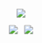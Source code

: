 
<p align="center">
  
<img align="center" src="http://github-profile-summary-cards.vercel.app/api/cards/profile-details?username=h4ppyb3rry&theme=radical"/>

</p>

<p align = "center">
  
<img src="http://github-profile-summary-cards.vercel.app/api/cards/stats?username=h4ppyb3rry&theme=radical"/>
&nbsp;
<img src="https://github-readme-stats.vercel.app/api/top-langs/?username=h4ppyb3rry&show_icons=true&theme=radical&layout=donut"/>

</p>


<!--
**h4ppyb3rry/h4ppyb3rry** is a ✨ _special_ ✨ repository because its `README.md` (this file) appears on your GitHub profile.

Here are some ideas to get you started:

- 🔭 I’m currently working on ...
- 🌱 I’m currently learning ...
- 👯 I’m looking to collaborate on ...
- 🤔 I’m looking for help with ...
- 💬 Ask me about ...
- 📫 How to reach me: ...
- 😄 Pronouns: ...
- ⚡ Fun fact: ...
-->
